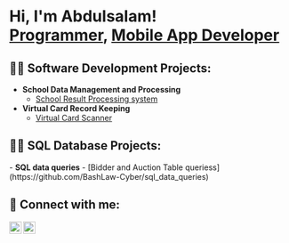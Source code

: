 <h1>Hi, I'm Abdulsalam! <br/><a href="https://github.com/BashLaw-Cyber">Programmer</a>, <a href="https://www.linkedin.com/in/bashir-abdulsalam-gmnse-aa2b18246/">Mobile App Developer</a></h1>

<h2>👨‍💻 Software Development Projects:</h2>

- <b>School Data Management and Processing</b>
  - [School Result Processing system](https://github.com/BashLaw-Cyber/ClassTeacher)
- <b>Virtual Card Record Keeping</b>
  - [Virtual Card Scanner](https://github.com/BashLaw-Cyber/Virtual_Card_Record)  
<h2>👨‍💻 SQL Database Projects:</h2>
- <b>SQL data queries</b>
  - [Bidder and Auction Table queriess](https://github.com/BashLaw-Cyber/sql_data_queries)
<h2> 🤳 Connect with me:</h2>

[<img align="left" alt="BashLaw | Twitter" width="22px" src="https://cdn.jsdelivr.net/npm/simple-icons@v3/icons/twitter.svg" />][twitter]
[<img align="left" alt="BashLaw | LinkedIn" width="22px" src="https://cdn.jsdelivr.net/npm/simple-icons@v3/icons/linkedin.svg" />][linkedin]

[twitter]: https://twitter.com/Bash_law_
[linkedin]: https://www.linkedin.com/in/bashir-abdulsalam-gmnse-aa2b18246/

<!--
**BashLaw-Cyber/BashLaw-Cyber** is a ✨ _special_ ✨ repository because its `README.md` (this file) appears on your GitHub profile.

Here are some ideas to get you started:

- 🔭 I’m currently working on ...
- 🌱 I’m currently learning ...
- 👯 I’m looking to collaborate on ...
- 🤔 I’m looking for help with ...
- 💬 Ask me about ...
- 📫 How to reach me: ...
- 😄 Pronouns: ...
- ⚡ Fun fact: ...
-->

